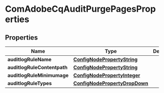 

# ComAdobeCqAuditPurgePagesProperties

## Properties

Name | Type | Description | Notes
------------ | ------------- | ------------- | -------------
**auditlogRuleName** | [**ConfigNodePropertyString**](ConfigNodePropertyString.md) |  |  [optional]
**auditlogRuleContentpath** | [**ConfigNodePropertyString**](ConfigNodePropertyString.md) |  |  [optional]
**auditlogRuleMinimumage** | [**ConfigNodePropertyInteger**](ConfigNodePropertyInteger.md) |  |  [optional]
**auditlogRuleTypes** | [**ConfigNodePropertyDropDown**](ConfigNodePropertyDropDown.md) |  |  [optional]



